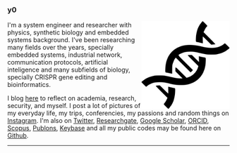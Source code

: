 ### y0

<img align='right' src='https://github.com/paoloo/paoloo/blob/master/dna.png' width='200"'>

I'm a system engineer and researcher with physics, synthetic biology and embedded systems background. I've been researching many fields over the years, specially embedded systems, industrial network, communication protocols, artificial inteligence and many subfields of biology, specially CRISPR gene editing and bioinformatics.

I blog <a href="blog/">here</a> to reflect on academia, research, security, and myself. I post a lot of pictures of my everyday life, my trips, conferencies, my passions and random things on <a href="https://www.instagram.com/paolocmo/">Instagram</a>. I'm also on <a href="http://twitter.com/paoloo">Twitter</a>, <a href="https://www.researchgate.net/profile/Paolo_Oliveira">Researchgate</a>, <a href="https://scholar.google.com.ar/citations?user=gaUnn5oAAAAJ&hl=en">Google Scholar</a>, <a href="https://orcid.org/0000-0003-4117-953X">ORCID</a>, <a href="https://www.scopus.com/authid/detail.uri?authorId=56963272200">Scopus</a>, <a href="https://publons.com/researcher/2375121/j-paolo-c-m-oliveira/">Publons</a>, <a href="https://keybase.io/paolooliveira/">Keybase</a> and all my public codes may be found here on <a href="https://github.com/paoloo">Github</a>.

<hr/>
